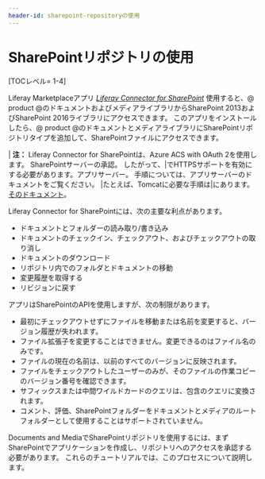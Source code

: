 ```yaml
---
header-id: sharepoint-repositoryの使用
---
```


# SharePointリポジトリの使用

[TOCレベル= 1-4]

Liferay Marketplaceアプリ [*Liferay Connector for SharePoint*](https://web.liferay.com/marketplace/-/mp/application/105406871) 使用すると、@ product @のドキュメントおよびメディアライブラリからSharePoint 2013およびSharePoint 2016ライブラリにアクセスできます。 このアプリをインストールしたら、@ product @のドキュメントとメディアライブラリにSharePointリポジトリタイプを追加して、SharePointファイルにアクセスできます。

| **注：** Liferay Connector for SharePointは、Azure ACS with OAuth 2を使用します。 SharePointサーバーの承認。 したがって、|でHTTPSサポートを有効にする必要があります。アプリサーバー。 手順については、アプリサーバーのドキュメントをご覧ください。 |たとえば、Tomcatに必要な手順は|にあります。 [そのドキュメント](https://tomcat.apache.org/tomcat-8.0-doc/ssl-howto.html)。

Liferay Connector for SharePointには、次の主要な利点があります。

  - ドキュメントとフォルダーの読み取り/書き込み
  - ドキュメントのチェックイン、チェックアウト、およびチェックアウトの取り消し
  - ドキュメントのダウンロード
  - リポジトリ内でのフォルダとドキュメントの移動
  - 変更履歴を取得する
  - リビジョンに戻す

アプリはSharePointのAPIを使用しますが、次の制限があります。

  - 最初にチェックアウトせずにファイルを移動または名前を変更すると、バージョン履歴が失われます。
  - ファイル拡張子を変更することはできません。変更できるのはファイル名のみです。
  - ファイルの現在の名前は、以前のすべてのバージョンに反映されます。
  - ファイルをチェックアウトしたユーザーのみが、そのファイルの作業コピーのバージョン番号を確認できます。
  - サフィックスまたは中間ワイルドカードのクエリは、包含のクエリに変換されます。
  - コメント、評価、SharePointフォルダーをドキュメントとメディアのルートフォルダーとして使用することはサポートされていません。

Documents and MediaでSharePointリポジトリを使用するには、まずSharePointでアプリケーションを作成し、リポジトリへのアクセスを承認する必要があります。 これらのチュートリアルでは、このプロセスについて説明します。
